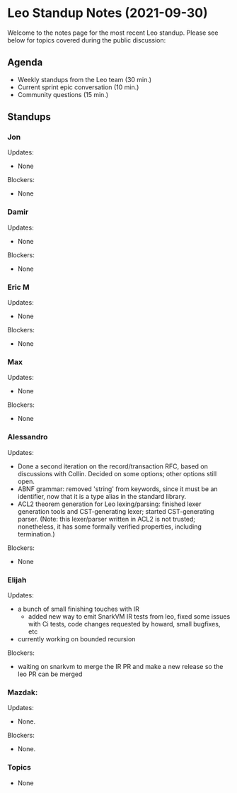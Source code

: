 # Leo Standup Notes (2021-09-30)

Welcome to the notes page for the most recent Leo standup. Please see below for topics covered during the public discussion:

## Agenda

* Weekly standups from the Leo team (30 min.)
* Current sprint epic conversation (10 min.)
* Community questions (15 min.)

## Standups

### Jon

Updates:

* None

Blockers:

* None

### Damir

Updates:

* None

Blockers:

* None

### Eric M

Updates:

* None

Blockers:

* None

### Max

Updates:

* None

Blockers:

* None

### Alessandro

Updates:

* Done a second iteration on the record/transaction RFC, based on discussions with Collin. Decided on some options; other options still open.
* ABNF grammar: removed 'string' from keywords, since it must be an identifier, now that it is a type alias in the standard library.
* ACL2 theorem generation for Leo lexing/parsing: finished lexer generation tools and CST-generating lexer; started CST-generating parser.
  (Note: this lexer/parser written in ACL2 is not trusted; nonetheless, it has some formally verified properties, including termination.)

Blockers:

* None

### Elijah

Updates:
  * a bunch of small finishing touches with IR
      * added new way to emit SnarkVM IR tests from leo, fixed some issues with Ci tests, code changes requested by howard, small bugfixes, etc
  * currently working on bounded recursion

Blockers:

* waiting on snarkvm to merge the IR PR and make a new release so the leo PR can be merged

### Mazdak:

Updates:

* None.

Blockers:

* None.

### Topics

* None
